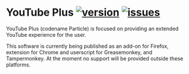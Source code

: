 YouTube Plus [![version](https://img.shields.io/github/release/ParticleCore/Particle.svg)](https://github.com/ParticleCore/Particle/releases/latest) [![issues](https://img.shields.io/github/issues/ParticleCore/Particle.svg)](https://github.com/ParticleCore/Particle/issues)
===========
YouTube Plus (codename Particle) is focused on providing an extended YouTube experience for the user.

This software is currently being published as an add-on for Firefox, extension for Chrome and userscript for Greasemonkey, and Tampermonkey. At the moment no support will be provided outside these platforms.
